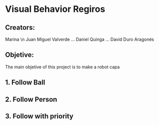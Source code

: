 # Visual Behavior Regiros

## Creators:
Marina <surname> \n
Juan Miguel Valverde ...
Daniel Quinga ...
David Duro Aragonés
   
## Objetive: 
The main objetive of this project is to make a robot capa
   
## 1. Follow Ball
   
## 2. Follow Person
   
## 3. Follow with priority

